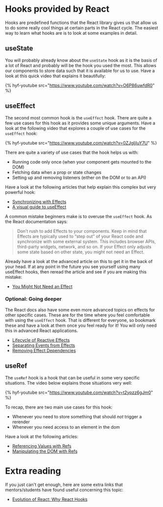 # Hooks provided by React

Hooks are predefined functions that the React library gives us that allow us to do some really cool things at certain parts in the React cycle. The easiest way to learn what hooks are is to look at some examples in detail.

## useState

You will probably already know about the `useState` hook as it is the basis of a lot of React and probably will be the hook you used the most. This allows our components to store data such that it is available for us to use. Have a look at this quick video that explains it beautifully:

{% hyf-youtube src="https://www.youtube.com/watch?v=O6P86uwfdR0" %}

## useEffect

The second most common hook is the `useEffect` hook. There are quite a few use cases for this hook as it provides some unique arguments. Have a look at the following video that explores a couple of use cases for the `useEffect` hook:

{% hyf-youtube src="https://www.youtube.com/watch?v=0ZJgIjIuY7U" %}

There are quite a variety of use cases that the hook helps us with:
- Running code only once (when your component gets mounted to the DOM)
- Fetching data when a prop or state changes
- Setting up and removing listeners (either on the DOM or to an API)

Have a look at the following articles that help explain this complex but very powerful hook:
- [Synchronizing with Effects](https://react.dev/learn/synchronizing-with-effects)
- [A visual guide to useEffect](https://alexsidorenko.com/blog/useeffect/)

A common mistake beginners make is to overuse the `useEffect` hook. As the React documentation says: 

> Don’t rush to add Effects to your components. Keep in mind that Effects are typically used to “step out” of your React code and synchronize with some external system. This includes browser APIs, third-party widgets, network, and so on. If your Effect only adjusts some state based on other state, you might not need an Effect.

Already have a look at the advanced article on this to get it in the back of your head. If at any point in the future you see yourself using many useEffect hooks, then reread the article and see if you are making this mistake:
- [You Might Not Need an Effect](https://react.dev/learn/you-might-not-need-an-effect)

### Optional: Going deeper
The React docs also have some even more advanced topics on effects for other specific cases. These are for the time where you feel comfortable with using the `useEffect` hook. That is different for everyone, so bookmark these and have a look at them once you feel ready for it! You will only need this in advanced React applications.
- [Lifecycle of Reactive Effects](https://react.dev/learn/lifecycle-of-reactive-effects)
- [Separating Events from Effects](https://react.dev/learn/separating-events-from-effects)
- [Removing Effect Dependencies](https://react.dev/learn/removing-effect-dependencies)

## useRef

The `useRef` hook is a hook that can be useful in some very specific situations. The video below explains those situations very well:

{% hyf-youtube src="https://www.youtube.com/watch?v=t2ypzz6gJm0" %}

To recap, there are two main use cases for this hook:
- Whenever you need to store something that should *not* trigger a rerender
- Whenever you need access to an element in the dom

Have a look at the following articles:
- [Referencing Values with Refs](https://react.dev/learn/referencing-values-with-refs)
- [Manipulating the DOM with Refs](https://react.dev/learn/manipulating-the-dom-with-refs)

# Extra reading
If you just can't get enough, here are some extra links that mentors/students have found useful concerning this topic:

- [Evolution of React: Why React Hooks](https://www.youtube.com/watch?v=eX_L39UvZes)
